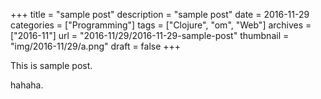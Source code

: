 +++
title = "sample post"
description = "sample post"
date = 2016-11-29
categories = ["Programming"]
tags = ["Clojure", "om", "Web"]
archives = ["2016-11"]
url = "2016-11/29/2016-11-29-sample-post"
thumbnail = "img/2016-11/29/a.png"
draft = false
+++

This is sample post.

<!--more-->

hahaha.

